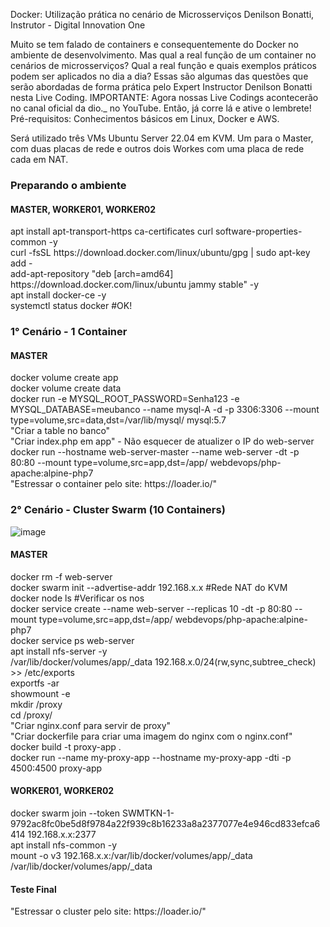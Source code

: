 Docker: Utilização prática no cenário de Microsserviços
Denilson Bonatti, Instrutor - Digital Innovation One

Muito se tem falado de containers e consequentemente do Docker no ambiente de desenvolvimento. Mas qual a real função de um container no cenários de microsserviços? Qual a real função e quais exemplos práticos podem ser aplicados no dia a dia? Essas são algumas das questões que serão abordadas de forma prática pelo Expert Instructor Denilson Bonatti nesta Live Coding. IMPORTANTE: Agora nossas Live Codings acontecerão no canal oficial da dio._ no YouTube. Então, já corre lá e ative o lembrete! Pré-requisitos: Conhecimentos básicos em Linux, Docker e AWS.


<p>Será utilizado três VMs Ubuntu Server 22.04 em KVM. Um para o Master, com duas placas de rede e outros dois Workes com uma placa de rede cada em NAT.</p>

<h3>Preparando o ambiente</h3>

<h4>MASTER, WORKER01, WORKER02</h4>

<p>apt install apt-transport-https ca-certificates curl software-properties-common -y</br>
curl -fsSL https://download.docker.com/linux/ubuntu/gpg | sudo apt-key add -</br>
add-apt-repository "deb [arch=amd64] https://download.docker.com/linux/ubuntu jammy stable" -y</br>
apt install docker-ce -y</br>
systemctl status docker #OK!</br></p>


<h3>1° Cenário - 1 Container</h3>

<h4>MASTER</h4>

<p>docker volume create app</br>
docker volume create data</br>
docker run -e MYSQL_ROOT_PASSWORD=Senha123 -e MYSQL_DATABASE=meubanco --name mysql-A -d -p 3306:3306 --mount type=volume,src=data,dst=/var/lib/mysql/ mysql:5.7</br>
"Criar a table no banco"</br>
"Criar index.php em app" - Não esquecer de atualizer o IP do web-server</br>
docker run --hostname web-server-master --name web-server -dt -p 80:80 --mount type=volume,src=app,dst=/app/ webdevops/php-apache:alpine-php7</br>
"Estressar o container pelo site: https://loader.io/"</br></p>


<h3>2° Cenário - Cluster Swarm (10 Containers)</h3>

![image](https://user-images.githubusercontent.com/39818426/222215797-334554f0-ae43-456b-8bfe-2095469d899e.png)

<h4>MASTER</h4>

<p>docker rm -f web-server</br>
docker swarm init --advertise-addr 192.168.x.x #Rede NAT do KVM</br>
docker node ls #Verificar os nos</br>
docker service create --name web-server --replicas 10 -dt -p 80:80 --mount type=volume,src=app,dst=/app/ webdevops/php-apache:alpine-php7</br>
docker service ps web-server</br>
apt install nfs-server -y</br>
/var/lib/docker/volumes/app/_data 192.168.x.0/24(rw,sync,subtree_check) >> /etc/exports</br>
exportfs -ar</br>
showmount -e</br>
mkdir /proxy</br>
cd /proxy/</br>
"Criar nginx.conf para servir de proxy"</br>
"Criar dockerfile para criar uma imagem do nginx com o nginx.conf"</br>
docker build -t proxy-app .</br>
docker run --name my-proxy-app --hostname my-proxy-app -dti -p 4500:4500 proxy-app</br></p>

<h4>WORKER01, WORKER02</h4>

<p>docker swarm join --token SWMTKN-1-9792ac8fc0be5d8f9784a22f939c8b16233a8a2377077e4e946cd833efca6414 192.168.x.x:2377</br>
apt install nfs-common -y</br>
mount -o v3 192.168.x.x:/var/lib/docker/volumes/app/_data /var/lib/docker/volumes/app/_data</br></p>

<h4>Teste Final</h4>
<p>"Estressar o cluster pelo site: https://loader.io/"</p>
